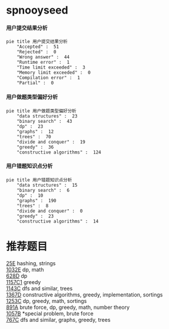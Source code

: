 # spnooyseed

<!-- tabs:start -->



#### **用户提交结果分析**

```mermaid
pie title 用户提交结果分析
    "Accepted" :  51
    "Rejected" :  0
    "Wrong answer" :  44
    "Runtime error" :  1
    "Time limit exceeded" :  3
    "Memory limit exceeded" :  0
    "Compilation error" :  1
    "Partial" :  0
```

#### **用户做题类型偏好分析**

```mermaid
pie title 用户做题类型偏好分析
    "data structures" :  23
    "binary search" :  43
    "dp" :  23
    "graphs" :  12
    "trees" :  70
    "divide and conquer" :  19
    "greedy" :  36
    "constructive algorithms" :  124
```
#### **用户错题知识点分析**

```mermaid
pie title 用户错题知识点分析
    "data structures" :  15
    "binary search" :  6
    "dp" :  10
    "graphs" :  190
    "trees" :  8
    "divide and conquer" :  0
    "greedy" :  23
    "constructive algorithms" :  14
```



<!-- tabs:end -->
# 推荐题目
[25E](https://codeforces.com/contest/25/problem/E)		hashing,
                        strings		  
[1032E](https://codeforces.com/contest/1032/problem/E)		dp,
                        math		  
[628D](https://codeforces.com/contest/628/problem/D)		dp		  
[1157C1](https://codeforces.com/contest/1157C/problem/1)		greedy		  
[1143C](https://codeforces.com/contest/1143/problem/C)		dfs and similar,
                        trees		  
[1367D](https://codeforces.com/contest/1367/problem/D)		constructive algorithms,
                        greedy,
                        implementation,
                        sortings		  
[1253C](https://codeforces.com/contest/1253/problem/C)		dp,
                        greedy,
                        math,
                        sortings		  
[891A](https://codeforces.com/contest/891/problem/A)		brute force,
                        dp,
                        greedy,
                        math,
                        number theory		  
[1057B](https://codeforces.com/contest/1057/problem/B)		*special problem,
                        brute force		  
[767C](https://codeforces.com/contest/767/problem/C)		dfs and similar,
                        graphs,
                        greedy,
                        trees		  
